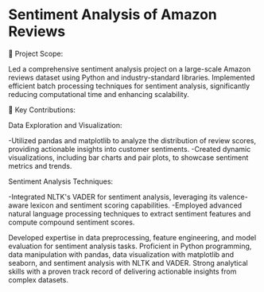 # Sentiment Analysis of Amazon Reviews
🔸 Project Scope:

Led a comprehensive sentiment analysis project on a large-scale Amazon reviews dataset using Python and industry-standard libraries.
Implemented efficient batch processing techniques for sentiment analysis, significantly reducing computational time and enhancing scalability.

🔸 Key Contributions:

Data Exploration and Visualization:

-Utilized pandas and matplotlib to analyze the distribution of review scores, providing actionable insights into customer sentiments.
-Created dynamic visualizations, including bar charts and pair plots, to showcase sentiment metrics and trends.

Sentiment Analysis Techniques:   

-Integrated NLTK's VADER for sentiment analysis, leveraging its valence-aware lexicon and sentiment scoring capabilities.
-Employed advanced natural language processing techniques to extract sentiment features and compute compound sentiment scores.

Developed expertise in data preprocessing, feature engineering, and model evaluation for sentiment analysis tasks.
Proficient in Python programming, data manipulation with pandas, data visualization with matplotlib and seaborn, and sentiment analysis with NLTK and VADER.
Strong analytical skills with a proven track record of delivering actionable insights from complex datasets.
